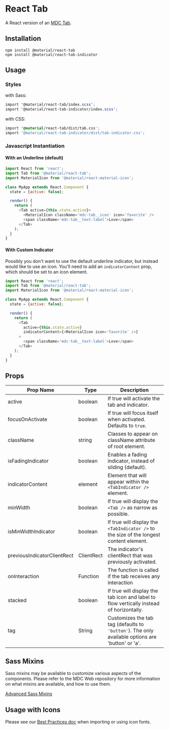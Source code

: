 # React Tab

A React version of an [MDC Tab](https://github.com/material-components/material-components-web/tree/master/packages/mdc-tab).

## Installation

```
npm install @material/react-tab
npm install @material/react-tab-indicator
```

## Usage

### Styles

with Sass:
```scss
import '@material/react-tab/index.scss';
import '@material/react-tab-indicator/index.scss';
```

with CSS:
```css
import '@material/react-tab/dist/tab.css';
import '@material/react-tab-indicator/dist/tab-indicator.css';
```

### Javascript Instantiation

#### With an Underline (default)

```js
import React from 'react';
import Tab from '@material/react-tab';
import MaterialIcon from '@material/react-material-icon';

class MyApp extends React.Component {
  state = {active: false};

  render() {
    return (
      <Tab active={this.state.active}>
        <MaterialIcon className='mdc-tab__icon' icon='favorite' />
        <span className='mdc-tab__text-label'>Love</span>
      </Tab>
    );
  }
}
```

#### With Custom Indicator

Possibly you don't want to use the default underline indicator, but instead would like to use an icon. You'll need to add an `indicatorContent` prop, which should be set to an icon element.

```js
import React from 'react';
import Tab from '@material/react-tab';
import MaterialIcon from '@material/react-material-icon';

class MyApp extends React.Component {
  state = {active: false};

  render() {
    return (
      <Tab
        active={this.state.active}
        indicatorContent={<MaterialIcon icon='favorite' />}
      >
        <span className='mdc-tab__text-label'>Love</span>
      </Tab>
    );
  }
}
```

## Props

Prop Name | Type | Description
--- | --- | ---
active | boolean | If true will activate the tab and indicator.
focusOnActivate | boolean | If true will focus itself when activated. Defaults to `true`.
className | string | Classes to appear on className attribute of root element.
isFadingIndicator | boolean | Enables a fading indicator, instead of sliding (default).
indicatorContent | element | Element that will appear within the `<TabIndicator />` element.
minWidth | boolean | If true will display the `<Tab />` as narrow as possible.
isMinWidthIndicator | boolean | If true will display the `<TabIndicator />` to the size of the longest content element.
previousIndicatorClientRect | ClientRect | The indicator's clientRect that was previously activated.
onInteraction | Function | The function is called if the tab receives any interaction
stacked | boolean | If true will display the tab icon and label to flow vertically instead of horizontally.
tag | String | Customizes the tab tag (defaults to `'button'`). The only available options are 'button' or 'a'.

## Sass Mixins

Sass mixins may be available to customize various aspects of the components. Please refer to the
MDC Web repository for more information on what mixins are available, and how to use them.

[Advanced Sass Mixins](https://github.com/material-components/material-components-web/blob/master/packages/mdc-tab/README.md#sass-mixins)

## Usage with Icons

Please see our [Best Practices doc](../../docs/best-practices.md#importing-font-icons) when importing or using icon fonts.
